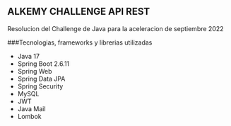 ## ALKEMY CHALLENGE API REST

Resolucion del Challenge de Java para la aceleracion de septiembre 2022

###Tecnologias, frameworks y librerias utilizadas
- Java 17
- Spring Boot 2.6.11
- Spring Web
- Spring Data JPA
- Spring Security
- MySQL
- JWT
- Java Mail
- Lombok
